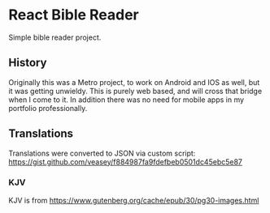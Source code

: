 # React Bible Reader

Simple bible reader project.

## History

Originally this was a Metro project, to work on Android and IOS as well, but it was getting unwieldy. This is purely web based, and will cross that bridge when I come to it. In addition there was no need for mobile apps in my portfolio professionally.

## Translations

Translations were converted to JSON via custom script:
https://gist.github.com/veasey/f884987fa9fdefbeb0501dc45ebc5e87

### KJV
KJV is from https://www.gutenberg.org/cache/epub/30/pg30-images.html